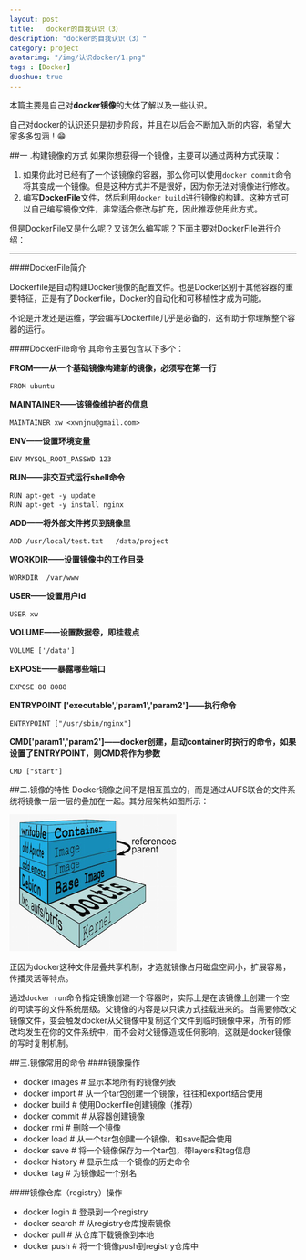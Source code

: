 ```yaml
---
layout: post
title:   docker的自我认识（3）
description: "docker的自我认识（3）"
category: project
avatarimg: "/img/认识docker/1.png"
tags : [Docker]
duoshuo: true
---
```

本篇主要是自己对**docker镜像**的大体了解以及一些认识。

自己对docker的认识还只是初步阶段，并且在以后会不断加入新的内容，希望大家多多包涵！😁

<!-- more -->

##一 .构建镜像的方式
如果你想获得一个镜像，主要可以通过两种方式获取：

1. 如果你此时已经有了一个该镜像的容器，那么你可以使用`docker commit`命令将其变成一个镜像。但是这种方式并不是很好，因为你无法对镜像进行修改。					
2. 编写**DockerFile**文件，然后利用`docker build`进行镜像的构建。这种方式可以自己编写镜像文件，非常适合修改与扩充，因此推荐使用此方式。		

但是DockerFile又是什么呢？又该怎么编写呢？下面主要对DockerFile进行介绍：

---
####DockerFile简介

Dockerfile是自动构建Docker镜像的配置文件。也是Docker区别于其他容器的重要特征，正是有了Dockerfile，Docker的自动化和可移植性才成为可能。

不论是开发还是运维，学会编写Dockerfile几乎是必备的，这有助于你理解整个容器的运行。

####DockerFile命令
其命令主要包含以下多个：

**FROM——从一个基础镜像构建新的镜像，必须写在第一行**

```
FROM ubuntu
```

**MAINTAINER——该镜像维护者的信息**

```
MAINTAINER xw <xwnjnu@gmail.com>
```

**ENV——设置环境变量**

```
ENV MYSQL_ROOT_PASSWD 123  
```

**RUN——非交互式运行shell命令**

```  
RUN apt-get -y update		
RUN apt-get -y install nginx 
```

**ADD——将外部文件拷贝到镜像里**

```
ADD /usr/local/test.txt   /data/project
```

**WORKDIR——设置镜像中的工作目录**

```
WORKDIR  /var/www
```

**USER——设置用户id**

```
USER xw
```

**VOLUME——设置数据卷，即挂载点**

```
VOLUME ['/data']
```

**EXPOSE——暴露哪些端口**

```
EXPOSE 80 8088
```

**ENTRYPOINT ['executable','param1','param2']——执行命令**

```
ENTRYPOINT ["/usr/sbin/nginx"]
```
**CMD['param1','param2']——docker创建，启动container时执行的命令，如果设置了ENTRYPOINT，则CMD将作为参数**

```
CMD ["start"]
```

##二.镜像的特性
Docker镜像之间不是相互孤立的，而是通过AUFS联合的文件系统将镜像一层一层的叠加在一起。其分层架构如图所示：

![2](/img/认识docker/5.png)

正因为docker这种文件层叠共享机制，才造就镜像占用磁盘空间小，扩展容易，传播灵活等特点。

通过`docker run`命令指定镜像创建一个容器时，实际上是在该镜像上创建一个空的可读写的文件系统层级。父镜像的内容是以只读方式挂载进来的。当需要修改父镜像文件，变会触发docker从父镜像中复制这个文件到临时镜像中来，所有的修改均发生在你的文件系统中，而不会对父镜像造成任何影响，这就是docker镜像的写时复制机制。

##三.镜像常用的命令
####镜像操作

+ docker images # 显示本地所有的镜像列表	
+ docker import # 从一个tar包创建一个镜像，往往和export结合使用	
+ docker build # 使用Dockerfile创建镜像（推荐）	
+ docker commit # 从容器创建镜像	
+ docker rmi # 删除一个镜像		
+ docker load # 从一个tar包创建一个镜像，和save配合使用		
+ docker save # 将一个镜像保存为一个tar包，带layers和tag信息			
+ docker history # 显示生成一个镜像的历史命令			
+ docker tag # 为镜像起一个别名			


####镜像仓库（registry）操作

+ docker login # 登录到一个registry		
+ docker search # 从registry仓库搜索镜像			
+ docker pull # 从仓库下载镜像到本地			
+ docker push # 将一个镜像push到registry仓库中		

